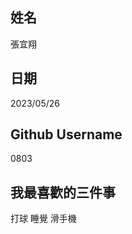 姓名
----
張宜翔

日期
----
2023/05/26

Github Username
---------------
0803

我最喜歡的三件事
---------------
打球 睡覺 滑手機
